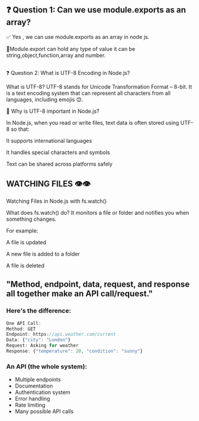 ## ❓ Question 1: Can we use module.exports as an array?

✅ Yes , we can use module.exports as an array in node js.

🔹Module.export can hold any type of value it can be string,object,function,array and number.
## 
❓ Question 2: What is UTF-8 Encoding in Node.js?

What is UTF-8?
UTF-8 stands for Unicode Transformation Format – 8-bit.
It is a text encoding system that can represent all characters from all languages, including emojis 😊.

🔹 Why is UTF-8 important in Node.js?

In Node.js, when you read or write files, text data is often stored using UTF-8 so that:

It supports international languages

It handles special characters and symbols

Text can be shared across platforms safely

## WATCHING FILES 👁️👁️ 

Watching Files in Node.js with fs.watch()

What does fs.watch() do?
It monitors a file or folder and notifies you when something changes.

For example:

A file is updated

A new file is added to a folder

A file is deleted

## "Method, endpoint, data, request, and response all together make an API call/request."

### Here's the difference:
```js
One API Call:
Method: GET
Endpoint: https://api.weather.com/current
Data: {"city": "London"}
Request: Asking for weather
Response: {"temperature": 20, "condition": "sunny"}
```
### An API (the whole system):
* Multiple endpoints
* Documentation
* Authentication system
* Error handling
* Rate limiting
* Many possible API calls

